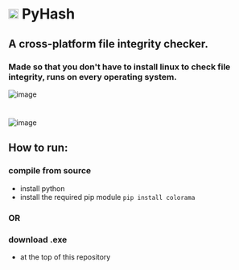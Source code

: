 # <img src="https://github.com/user-attachments/assets/477c5ed4-75c1-4136-a525-9ca132ee0837" alt="pyhash" width="20"> PyHash
## A cross-platform file integrity checker.
### Made so that you don't have to install linux to check file integrity, runs on every operating system.
![image](https://github.com/user-attachments/assets/77ff3ec0-fd8f-406c-a5ed-3e1a56202a36)
# 
![image](https://github.com/user-attachments/assets/e1dc76de-6aa2-443c-afb0-3e060c5f9eed)

## How to run:
### compile from source
* install python
* install the required pip module `pip install colorama`
### OR
### download .exe
* at the top of this repository




